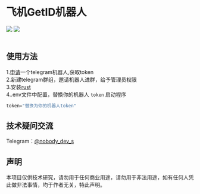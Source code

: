 # 飞机GetID机器人
[![](https://img.shields.io/badge/Author-nobody--dev--s-orange.svg)](https://github.com/nobody-dev-s)
[![](https://img.shields.io/badge/version-1.0-brightgreen.svg)]([https://github.com/nobody-dev-s/telegram-bot-getid])<br>
<br>

## 使用方法
1.[申请](https://t.me/BotFather)一个telegram机器人,获取token<br>
2.新建telegram群组，邀请机器人进群，给予管理员权限<br>
3.安装[rust](https://rustup.rs/)<br>
4..env文件中配置，替换你的机器人 `token` 启动程序<br>

``` javascript
token="替换为你的机器人token"
```
## 技术疑问交流
Telegram：[@nobody_dev_s](https://t.me/nobody_dev_s)<br>

## 声明
本项目仅供技术研究，请勿用于任何商业用途，请勿用于非法用途，如有任何人凭此做非法事情，均于作者无关，特此声明。
